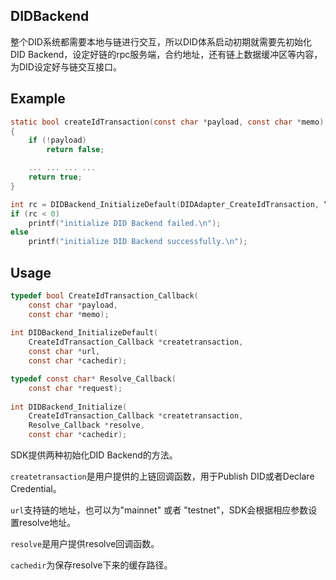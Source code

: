 ## DIDBackend

整个DID系统都需要本地与链进行交互，所以DID体系启动初期就需要先初始化DID Backend，设定好链的rpc服务端，合约地址，还有链上数据缓冲区等内容，为DID设定好与链交互接口。

## Example

```c
static bool createIdTransaction(const char *payload, const char *memo)
{
    if (!payload)
        return false;

    ... ... ... ...
    return true;
}

int rc = DIDBackend_InitializeDefault(DIDAdapter_CreateIdTransaction, “mainnet”, cachedir);
if (rc < 0)
	printf("initialize DID Backend failed.\n");
else
	printf("initialize DID Backend successfully.\n");
```

## Usage
```c
typedef bool CreateIdTransaction_Callback(
	const char *payload,
	const char *memo);
	
int DIDBackend_InitializeDefault(
	CreateIdTransaction_Callback *createtransaction,
    const char *url,
    const char *cachedir);
```
```c
typedef const char* Resolve_Callback(
	const char *request);
	
int DIDBackend_Initialize(
	CreateIdTransaction_Callback *createtransaction,
    Resolve_Callback *resolve,
    const char *cachedir);
```
SDK提供两种初始化DID Backend的方法。

`createtransaction`是用户提供的上链回调函数，用于Publish  DID或者Declare Credential。

`url`支持链的地址，也可以为"mainnet" 或者 "testnet"，SDK会根据相应参数设置resolve地址。

`resolve`是用户提供resolve回调函数。

`cachedir`为保存resolve下来的缓存路径。
